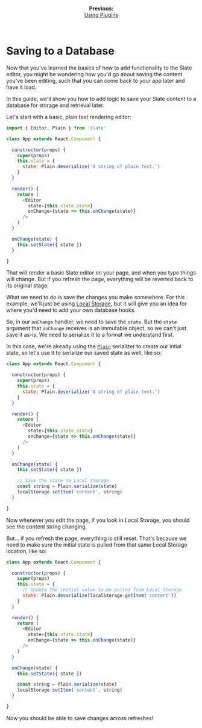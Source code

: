 
<br/>
<p align="center"><strong>Previous:</strong><br/><a href="./using-plugins.md">Using Plugins</a></p>
<br/>

# Saving to a Database

Now that you've learned the basics of how to add functionality to the Slate editor, you might be wondering how you'd go about saving the content you've been editing, such that you can come back to your app later and have it load.

In this guide, we'll show you how to add logic to save your Slate content to a database for storage and retrieval later.

Let's start with a basic, plain text rendering editor:

```js
import { Editor, Plain } from 'slate'

class App extends React.Component {

  constructor(props) {
    super(props)
    this.state = {
      state: Plain.deserialize('A string of plain text.')
    }
  }

  render() {
    return (
      <Editor
        state={this.state.state}
        onChange={state => this.onChange(state)}
      />
    )
  }

  onChange(state) {
    this.setState({ state })
  }

}
```

That will render a basic Slate editor on your page, and when you type things will change. But if you refresh the page, everything will be reverted back to its original stage.

What we need to do is save the changes you make somewhere. For this example, we'll just be using [Local Storage](https://developer.mozilla.org/en-US/docs/Web/API/Window/localStorage), but it will give you an idea for where you'd need to add your own database hooks.

So, in our `onChange` handler, we need to save the `state`. But the `state` argument that `onChange` receives is an immutable object, so we can't just save it as-is. We need to serialize it to a format we understand first.

In this case, we're already using the [`Plain`](../reference/serializers/plain.md) serializer to create our intial state, so let's use it to serialize our saved state as well, like so:

```js
class App extends React.Component {

  constructor(props) {
    super(props)
    this.state = {
      state: Plain.deserialize('A string of plain text.')
    }
  }

  render() {
    return (
      <Editor
        state={this.state.state}
        onChange={state => this.onChange(state)}
      />
    )
  }

  onChange(state) {
    this.setState({ state })

    // Save the state to Local Storage.
    const string = Plain.serialize(state)
    localStorage.setItem('content', string)
  }

}
```

Now whenever you edit the page, if you look in Local Storage, you should see the content string changing.

But... if you refresh the page, everything is still reset. That's because we need to make sure the initial state is pulled from that same Local Storage location, like so:


```js
class App extends React.Component {

  constructor(props) {
    super(props)
    this.state = {
      // Update the initial value to be pulled from Local Storage.
      state: Plain.deserialize(localStorage.getItem('content'))
    }
  }

  render() {
    return (
      <Editor
        state={this.state.state}
        onChange={state => this.onChange(state)}
      />
    )
  }

  onChange(state) {
    this.setState({ state })

    const string = Plain.serialize(state)
    localStorage.setItem('content', string)
  }

}
```

Now you should be able to save changes across refreshes!

